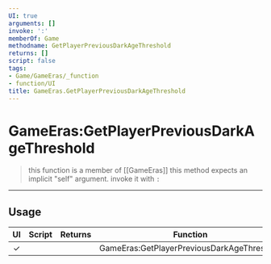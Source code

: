 ```yaml
---
UI: true
arguments: []
invoke: ':'
memberOf: Game
methodname: GetPlayerPreviousDarkAgeThreshold
returns: []
script: false
tags:
- Game/GameEras/_function
- function/UI
title: GameEras.GetPlayerPreviousDarkAgeThreshold
---
```

# GameEras:GetPlayerPreviousDarkAgeThreshold
> this function is a member of [[GameEras]]
> this method expects an implicit "self" argument. invoke it with `:`
-----
## Usage
|  UI | Script | Returns | Function | Arguments |
|:---:|:------:|-------:|:--------:|:---------|
|✓| ||GameEras:GetPlayerPreviousDarkAgeThreshold||

